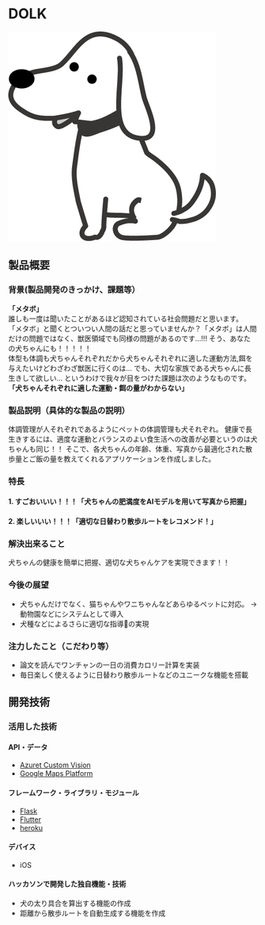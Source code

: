 # DOLK

[![IMAGE ALT TEXT HERE](icon.png)]()

## 製品概要
### 背景(製品開発のきっかけ、課題等）
**「メタボ」**   
誰しも一度は聞いたことがあるほど認知されている社会問題だと思います。  
「メタボ」と聞くとついつい人間の話だと思っていませんか？「メタボ」は人間だけの問題ではなく、獣医領域でも同様の問題があるのです...!!!
そう、あなたの犬ちゃんにも！！！！！  
体型も体調も犬ちゃんそれぞれだから犬ちゃんそれぞれに適した運動方法,餌を与えたいけどわざわざ獣医に行くのは...
でも、大切な家族である犬ちゃんに長生きして欲しい...
というわけで我々が目をつけた課題は次のようなものです。   
**「犬ちゃんそれぞれに適した運動・餌の量がわからない」**

### 製品説明（具体的な製品の説明）  
体調管理が人それぞれであるようにペットの体調管理も犬それぞれ。
健康で長生きするには、適度な運動とバランスのよい食生活への改善が必要というのは犬ちゃんも同じ！！
そこで、各犬ちゃんの年齢、体重、写真から最適化された散歩量とご飯の量を教えてくれるアプリケーションを作成しました。

### 特長
#### 1. すごおいいい！！！「犬ちゃんの肥満度をAIモデルを用いて写真から把握」
#### 2. 楽しいいい！！！「適切な日替わり散歩ルートをレコメンド！」


### 解決出来ること
犬ちゃんの健康を簡単に把握、適切な犬ちゃんケアを実現できます！！

### 今後の展望
- 犬ちゃんだけでなく、猫ちゃんやワニちゃんなどあらゆるペットに対応。
→ 動物園などにシステムとして導入
- 犬種などによるさらに適切な指導の実現

### 注力したこと（こだわり等）
* 論文を読んでワンチャンの一日の消費カロリー計算を実装
* 毎日楽しく使えるように日替わり散歩ルートなどのユニークな機能を搭載

## 開発技術
### 活用した技術
#### API・データ
* [Azuret Custom Vision](https://azure.microsoft.com/ja-jp/services/cognitive-services/custom-vision-service/)
* [Google Maps Platform](https://cloud.google.com/maps-platform/?hl=ja)

#### フレームワーク・ライブラリ・モジュール
* [Flask](https://flask.palletsprojects.com/en/1.1.x/)
* [Flutter](https://flutter.dev/?gclid=Cj0KCQiAhZT9BRDmARIsAN2E-J10W9sgj5-z-HdIz-9_d4ZcwHx9ZExi6TS71Z2lFDWvz23WEhMW_IAaAmZjEALw_wcB&gclsrc=aw.ds)
* [heroku](https://jp.heroku.com/)
#### デバイス
* iOS

#### ハッカソンで開発した独自機能・技術
* 犬の太り具合を算出する機能の作成
* 距離から散歩ルートを自動生成する機能を作成